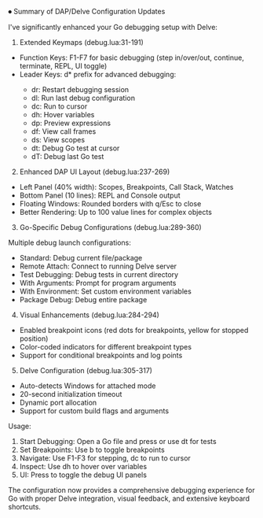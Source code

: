 ⏺ Summary of DAP/Delve Configuration Updates

  I've significantly enhanced your Go debugging setup with Delve:

  1. Extended Keymaps (debug.lua:31-191)

  - Function Keys: F1-F7 for basic debugging (step in/over/out, continue, terminate, REPL, UI toggle)
  - Leader Keys: <leader>d* prefix for advanced debugging:
    - <leader>dr: Restart debugging session
    - <leader>dl: Run last debug configuration
    - <leader>dc: Run to cursor
    - <leader>dh: Hover variables
    - <leader>dp: Preview expressions
    - <leader>df: View call frames
    - <leader>ds: View scopes
    - <leader>dt: Debug Go test at cursor
    - <leader>dT: Debug last Go test

  2. Enhanced DAP UI Layout (debug.lua:237-269)

  - Left Panel (40% width): Scopes, Breakpoints, Call Stack, Watches
  - Bottom Panel (10 lines): REPL and Console output
  - Floating Windows: Rounded borders with q/Esc to close
  - Better Rendering: Up to 100 value lines for complex objects

  3. Go-Specific Debug Configurations (debug.lua:289-360)

  Multiple debug launch configurations:
  - Standard: Debug current file/package
  - Remote Attach: Connect to running Delve server
  - Test Debugging: Debug tests in current directory
  - With Arguments: Prompt for program arguments
  - With Environment: Set custom environment variables
  - Package Debug: Debug entire package

  4. Visual Enhancements (debug.lua:284-294)

  - Enabled breakpoint icons (red dots for breakpoints, yellow for stopped position)
  - Color-coded indicators for different breakpoint types
  - Support for conditional breakpoints and log points

  5. Delve Configuration (debug.lua:305-317)

  - Auto-detects Windows for attached mode
  - 20-second initialization timeout
  - Dynamic port allocation
  - Support for custom build flags and arguments

  Usage:

  1. Start Debugging: Open a Go file and press <F5> or use <leader>dt for tests
  2. Set Breakpoints: Use <leader>b to toggle breakpoints
  3. Navigate: Use F1-F3 for stepping, <leader>dc to run to cursor
  4. Inspect: Use <leader>dh to hover over variables
  5. UI: Press <F7> to toggle the debug UI panels

  The configuration now provides a comprehensive debugging experience for Go with proper Delve integration, visual feedback, and extensive
  keyboard shortcuts.
